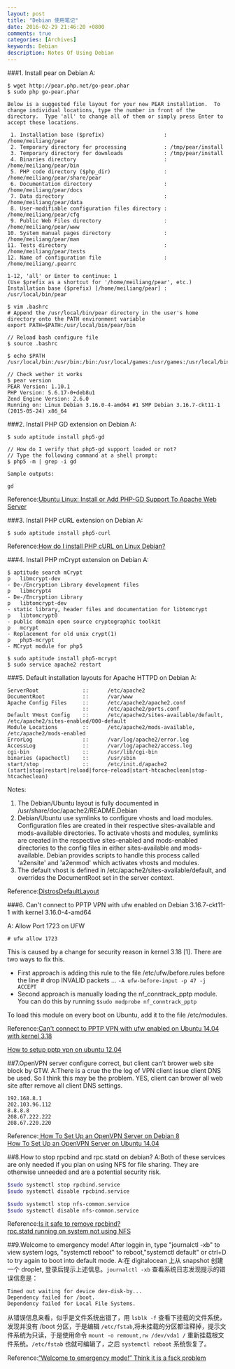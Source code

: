 ```yaml
---
layout: post
title: "Debian 使用笔记"
date: 2016-02-29 21:46:20 +0800
comments: true
categories: [Archives]
keywords: Debian
description: Notes Of Using Debian
---
```

###1. Install pear on Debian
A:

```
$ wget http://pear.php.net/go-pear.phar
$ sudo php go-pear.phar

Below is a suggested file layout for your new PEAR installation.  To
change individual locations, type the number in front of the
directory.  Type 'all' to change all of them or simply press Enter to
accept these locations.

 1. Installation base ($prefix)                   : /home/meiliang/pear
 2. Temporary directory for processing            : /tmp/pear/install
 3. Temporary directory for downloads             : /tmp/pear/install
 4. Binaries directory                            : /home/meiliang/pear/bin
 5. PHP code directory ($php_dir)                 : /home/meiliang/pear/share/pear
 6. Documentation directory                       : /home/meiliang/pear/docs
 7. Data directory                                : /home/meiliang/pear/data
 8. User-modifiable configuration files directory : /home/meiliang/pear/cfg
 9. Public Web Files directory                    : /home/meiliang/pear/www
10. System manual pages directory                 : /home/meiliang/pear/man
11. Tests directory                               : /home/meiliang/pear/tests
12. Name of configuration file                    : /home/meiliang/.pearrc

1-12, 'all' or Enter to continue: 1
(Use $prefix as a shortcut for '/home/meiliang/pear', etc.)
Installation base ($prefix) [/home/meiliang/pear] : /usr/local/bin/pear

$ vim .bashrc
# Append the /usr/local/bin/pear directory in the user's home directory onto the PATH environment variable
export PATH=$PATH:/usr/local/bin/pear/bin

// Reload bash configure file
$ source .bashrc

$ echo $PATH
/usr/local/bin:/usr/bin:/bin:/usr/local/games:/usr/games:/usr/local/bin/pear/bin

// Check wether it works
$ pear version
PEAR Version: 1.10.1
PHP Version: 5.6.17-0+deb8u1
Zend Engine Version: 2.6.0
Running on: Linux Debian 3.16.0-4-amd64 #1 SMP Debian 3.16.7-ckt11-1 (2015-05-24) x86_64
```
<!-- more -->
###2. Install PHP GD extension on Debian
A:

```
$ sudo aptitude install php5-gd

// How do I verify that php5-gd support loaded or not?
// Type the following command at a shell prompt:
$ php5 -m | grep -i gd

Sample outputs:

gd
```

Reference:[Ubuntu Linux: Install or Add PHP-GD Support To Apache Web Server](http://www.cyberciti.biz/faq/ubuntu-linux-install-or-add-php-gd-support-to-apache/)  

###3. Install PHP cURL extension on Debian
A:

```
$ sudo aptitude install php5-curl
```

Reference:[How do I install PHP cURL on Linux Debian?](http://stackoverflow.com/questions/20073676/how-do-i-install-php-curl-on-linux-debian)  

###4. Install PHP mCrypt extension on Debian 
A:

```
$ aptitude search mCrypt
p   libmcrypt-dev                                                                    - De-/Encryption Library development files
p   libmcrypt4                                                                       - De-/Encryption Library
p   libtomcrypt-dev                                                                  - static library, header files and documentation for libtomcrypt
p   libtomcrypt0                                                                     - public domain open source cryptographic toolkit
p   mcrypt                                                                           - Replacement for old unix crypt(1)
p   php5-mcrypt                                                                      - MCrypt module for php5

$ sudo aptitude install php5-mcrypt
$ sudo service apache2 restart
```

###5. Default installation layouts for Apache HTTPD on Debian
A:

```
ServerRoot              ::      /etc/apache2
DocumentRoot            ::      /var/www
Apache Config Files     ::      /etc/apache2/apache2.conf
                        ::      /etc/apache2/ports.conf
Default VHost Config    ::      /etc/apache2/sites-available/default, /etc/apache2/sites-enabled/000-default
Module Locations        ::      /etc/apache2/mods-available, /etc/apache2/mods-enabled
ErrorLog                ::      /var/log/apache2/error.log
AccessLog               ::      /var/log/apache2/access.log
cgi-bin                 ::      /usr/lib/cgi-bin
binaries (apachectl)    ::      /usr/sbin
start/stop              ::      /etc/init.d/apache2 (start|stop|restart|reload|force-reload|start-htcacheclean|stop-htcacheclean)
```

Notes:

1. The Debian/Ubuntu layout is fully documented in /usr/share/doc/apache2/README.Debian
2. Debian/Ubuntu use symlinks to configure vhosts and load modules. Configuration files are created in their respective sites-available and mods-available directories. To activate vhosts and modules, symlinks are created in the respective sites-enabled and mods-enabled directories to the config files in either sites-available and mods-available. Debian provides scripts to handle this process called 'a2ensite' and 'a2enmod' which activates vhosts and modules.
3. The default vhost is defined in /etc/apache2/sites-available/default, and overrides the DocumentRoot set in the server context.

Reference:[DistrosDefaultLayout](http://wiki.apache.org/httpd/DistrosDefaultLayout#Debian.2C_Ubuntu_.28Apache_httpd_2.x.29:)  

###6. Can't connect to PPTP VPN with ufw enabled on Debian 3.16.7-ckt11-1 with kernel 3.16.0-4-amd64

A: Allow Port 1723 on UFW

```
# ufw allow 1723
```

This is caused by a change for security reason in kernel 3.18 [1]. There are two ways to fix this.

* First approach is adding this rule to the file /etc/ufw/before.rules before the line # drop INVALID packets ... `-A ufw-before-input -p 47 -j ACCEPT`
* Second approach is manually loading the nf_conntrack_pptp module. You can do this by running `$sudo modprobe nf_conntrack_pptp`

To load this module on every boot on Ubuntu, add it to the file /etc/modules.

Reference:[Can't connect to PPTP VPN with ufw enabled on Ubuntu 14.04 with kernel 3.18](http://askubuntu.com/questions/572497/cant-connect-to-pptp-vpn-with-ufw-enabled-on-ubuntu-14-04-with-kernel-3-18)  

[How to setup pptp vpn on ubuntu 12.04](http://silverlinux.blogspot.com/2012/05/how-to-pptp-vpn-on-ubuntu-1204-pptpd.html)  

##7.OpenVPN server configure correct, but client can't brower web site block by GTW.
A:There is a crue the the log of VPN client issue client DNS be used. So I think this may be the problem. YES, client can brower all web site after remove all client DNS settings.

```
192.168.8.1
202.103.96.112
8.8.8.8
208.67.222.222
208.67.220.220
```

Reference:[ How To Set Up an OpenVPN Server on Debian 8](https://www.digitalocean.com/community/tutorials/how-to-set-up-an-openvpn-server-on-debian-8)  
[How To Set Up an OpenVPN Server on Ubuntu 14.04](https://www.digitalocean.com/community/tutorials/how-to-set-up-an-openvpn-server-on-ubuntu-14-04#step-5---installing-the-client-profile)  

##8.How to stop rpcbind and rpc.statd on debian?
A:Both of these services are only needed if you plan on using NFS for file sharing. They are otherwise unneeded and are a potential security risk.

```bash
$sudo systemctl stop rpcbind.service
$sudo systemctl disable rpcbind.service

$sudo systemctl stop nfs-common.service
$sudo systemctl disable nfs-common.service

```
Reference:[Is it safe to remove rpcbind?](https://www.digitalocean.com/community/questions/is-it-safe-to-remove-rpcbind)  
[rpc.statd running on system not using NFS](https://unix.stackexchange.com/questions/20356/rpc-statd-running-on-system-not-using-nfs?utm_medium=organic&utm_source=google_rich_qa&utm_campaign=google_rich_qa)  

##9.Welcome to emergency mode! After loggin in, type "journalctl -xb" to view system logs, "systemctl reboot" to reboot,"systemctl default" or ctrl+D to try again to boot into default mode.
A:在 digitalocean 上从 snapshot 创建一个 droplet, 登录后提示上述信息。`journalctl -xb` 查看系统日志发现提示的错误信息是：

```
Timed out waiting for device dev-disk-by...
Dependency failed for /boot.
Dependency failed for Local File Systems.
```

从错误信息来看，似乎是文件系统出错了，用 `lsblk -f` 查看下挂载的文件系统，发现并没有 /boot 分区，于是编辑 `/etc/fstab`,将未挂载的分区都注释掉，提示文件系统为只读，于是使用命令 `mount -o remount,rw /dev/vda1 /` 重新挂载根文件系统。`/etc/fstab` 也就可编辑了，之后 `systemctl reboot` 系统恢复了。

Reference:[“Welcome to emergency mode!” Think it is a fsck problem](https://askubuntu.com/questions/646414/welcome-to-emergency-mode-think-it-is-a-fsck-problem?noredirect=1&lq=1)  


